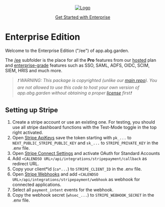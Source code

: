 <!-- PROJECT LOGO -->
<div align="center">
  <a href="https://abg.garden/enterprise">
    <img src="https://user-images.githubusercontent.com/8019099/133430653-24422d2a-3c8d-4052-9ad6-0580597151ee.png" alt="Logo">
  </a>

<a href="https://abg.garden/enterprise">Get Started with Enterprise</a>

</div>

# Enterprise Edition

Welcome to the Enterprise Edition ("/ee") of app.abg.garden.

The [/ee](https://github.com/alwaysbegrowing/calendar/tree/main/apps/web/ee) subfolder is the place for all the **Pro** features from our [hosted](https://abg.garden/pricing) plan and [enterprise-grade](https://abg.garden/enterprise) features such as SSO, SAML, ADFS, OIDC, SCIM, SIEM, HRIS and much more.

> _❗ WARNING: This package is copyrighted (unlike our [main repo](https://github.com/alwaysbegrowing/calendar)). You are not allowed to use this code to host your own version of app.abg.garden without obtaining a proper [license](https://abg.garden/enterprise) first❗_

## Setting up Stripe

1. Create a stripe account or use an existing one. For testing, you should use all stripe dashboard functions with the Test-Mode toggle in the top right activated.
2. Open [Stripe ApiKeys](https://dashboard.stripe.com/apikeys) save the token starting with `pk_...` to `NEXT_PUBLIC_STRIPE_PUBLIC_KEY` and `sk_...` to `STRIPE_PRIVATE_KEY` in the .env file.
3. Open [Stripe Connect Settings](https://dashboard.stripe.com/settings/connect) and activate OAuth for Standard Accounts
4. Add `<CALENDSO URL>/api/integrations/stripepayment/callback` as redirect URL.
5. Copy your client*id (`ca*...`) to `STRIPE_CLIENT_ID` in the .env file.
6. Open [Stripe Webhooks](https://dashboard.stripe.com/webhooks) and add `<CALENDSO URL>/api/integrations/stripepayment/webhook` as webhook for connected applications.
7. Select all `payment_intent` events for the webhook.
8. Copy the webhook secret (`whsec_...`) to `STRIPE_WEBHOOK_SECRET` in the .env file.
